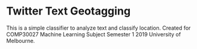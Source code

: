 # Twitter Text Geotagging
This is a simple classifier to analyze text and classify location. Created for COMP30027 Machine Learning Subject Semester 1 2019 University of Melbourne.
